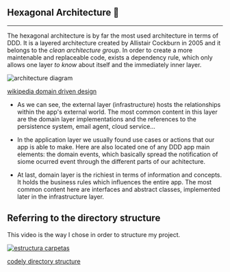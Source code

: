 ## Hexagonal Architecture 💠
---

The hexagonal architecture is by far the most used architecture in terms of DDD.
It is a layered architecture created by Allistair Cockburn in 2005 and it belongs to the _clean architecture group_.
In order to create a more maintenable and replaceable code, exists a dependency rule, which only allows one layer _to know_
about itself and the immediately inner layer.


![architecture diagram](https://github.com/jmiquis/TFG-Theoretical/blob/master/docs/images/500px-Hexagonal_Architecture.svg.png)

[wikipedia domain driven design](https://en.wikipedia.org/wiki/Domain-driven_design)



- As we can see, the external layer (infrastructure) hosts the relationships within the app's external world.
The most common content in this layer are the domain layer implementations and the references to the persistence system, email agent, cloud service...

- In the application layer we usually found use cases or actions that our app is able to make. Here are also located one of any DDD app main elements: the domain events, which basically spread the notification of siome ocurred event through the different parts of our achitecture.

- At last, domain layer is the richiest in terms of information and concepts. It holds the business rules which influences the entire app. The most common content here are interfaces and abstract classes, implemented later in the infrastructure layer.


Referring to the directory structure
------
This video is the way I chose in order to structure my project. 

[![estructura carpetas](https://img.youtube.com/vi/UFnABp2s8Y0/0.jpg)](https://www.youtube.com/watch?v=UFnABp2s8Y0)

[codely directory structure](https://youtu.be/UFnABp2s8Y0)
